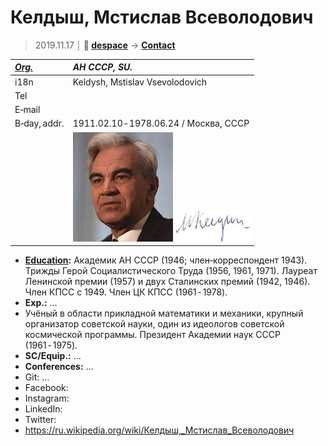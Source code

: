 # Келдыш, Мстислав Всеволодович
> 2019.11.17 ┊ **🚀 [despace](index.md)** → **[Contact](contact.md)**

|*[Org.](contact.md)*|*АН СССР, SU.*|
|:--|:--|
|i18n| Keldysh, Mstislav Vsevolodovich |
|Tel| |
|E‑mail| |
|B‑day, addr.| 1911.02.10 ‑ 1978.06.24 / Москва, СССР |
|| [![](f/contact/k/keldysh_001_photo_thumb.jpg)](f/contact/k/keldysh_001_photo.jpg) [![](f/contact/k/keldysh_001_sign_thumb.jpg)](f/contact/k/keldysh_001_sign.png) |

   - **[Education](edu.md):** Академик АН СССР (1946; член‑корреспондент 1943). Трижды Герой Социалистического Труда (1956, 1961, 1971). Лауреат Ленинской премии (1957) и двух Сталинских премий (1942, 1946). Член КПСС с 1949. Член ЦК КПСС (1961 ‑ 1978).
   - **Exp.:** …
   - Учёный в области прикладной математики и механики, крупный организатор советской науки, один из идеологов советской космической программы. Президент Академии наук СССР (1961 ‑ 1975).
   - **SC/Equip.:** …
   - **Conferences:** …
   - Git: …
   - Facebook: 
   - Instagram: 
   - LinkedIn: 
   - Twitter: 
   - <https://ru.wikipedia.org/wiki/Келдыш,_Мстислав_Всеволодович>
